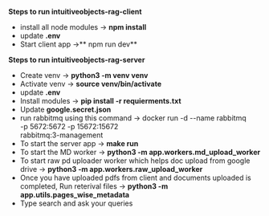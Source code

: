 **Steps to run intuitiveobjects-rag-client**
- install all node modules -> **npm install**
- update **.env**
- Start client app ->** npm run dev**

**Steps to run intuitiveobjects-rag-server**
- Create venv -> **python3 -m venv venv**
- Activate venv -> **source venv/bin/activate**
- update **.env**
- Install modules -> **pip install -r requierments.txt**
- Update **google.secret.json**
- run rabbitmq using this command -> docker run -d --name rabbitmq \
  -p 5672:5672 -p 15672:15672 \
  rabbitmq:3-management 
- To start the server app -> **make run**
- To  start the MD worker -> **python3 -m app.workers.md_upload_worker**
- To start raw pd uploader worker which helps doc upload from google drive -> **python3 -m app.workers.raw_upload_worker**
- Once you have uploaded pdfs from client and documents uploaded is completed, Run reterival files -> **python3 -m app.utils.pages_wise_metadata**
- Type search and ask your queries
